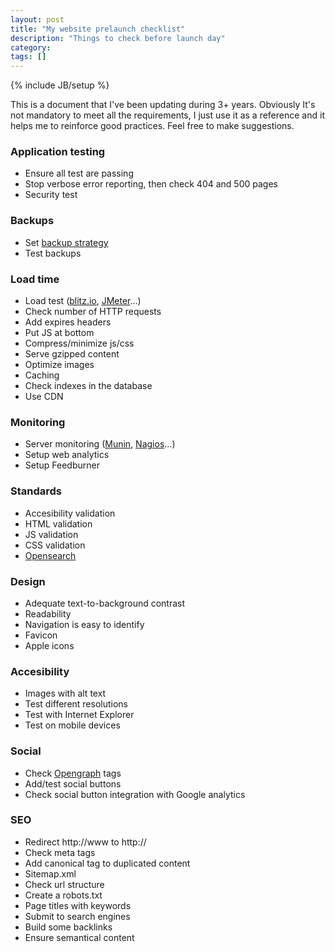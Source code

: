 ```yaml
---
layout: post
title: "My website prelaunch checklist"
description: "Things to check before launch day"
category: 
tags: []
---
```

{% include JB/setup %}

This is a document that I've been updating during 3+ years. Obviously It's not mandatory to
meet all the requirements, I just use it as a reference and it helps me to reinforce good practices. Feel free to make suggestions.



### Application testing
- Ensure all test are passing
- Stop verbose error reporting, then check 404 and 500 pages
- Security test 

### Backups
- Set [backup strategy ](http://www.gfi.com/blog/create-complex-secure-backup-strategy/)
- Test backups

### Load time 
- Load test ([blitz.io](), [JMeter](http://jmeter.apache.org/)...) 
- Check number of HTTP requests 
- Add expires headers 
- Put JS at bottom
- Compress/minimize js/css 
- Serve gzipped content
- Optimize images 
- Caching 
- Check indexes in the database 
- Use CDN

### Monitoring
- Server monitoring ([Munin](http://munin-monitoring.org/), [Nagios](http://www.nagios.org/)...)
- Setup web analytics 
- Setup Feedburner

### Standards 
- Accesibility validation 
- HTML validation 
- JS validation 
- CSS validation 
- [Opensearch](http://www.opensearch.org/)

### Design 
- Adequate text-to-background contrast 
- Readability 
- Navigation is easy to identify 
- Favicon 
- Apple icons

### Accesibility
- Images with alt text 
- Test different resolutions 
- Test with Internet Explorer 
- Test on mobile devices

### Social 
- Check [Opengraph](http://ogp.me/) tags 
- Add/test social buttons 
- Check social button integration with Google analytics

### SEO 
- Redirect http://www to http:// 
- Check meta tags 
- Add canonical tag to duplicated content
- Sitemap.xml 
- Check url structure 
- Create a robots.txt 
- Page titles with keywords 
- Submit to search engines 
- Build some backlinks  
- Ensure semantical content 
